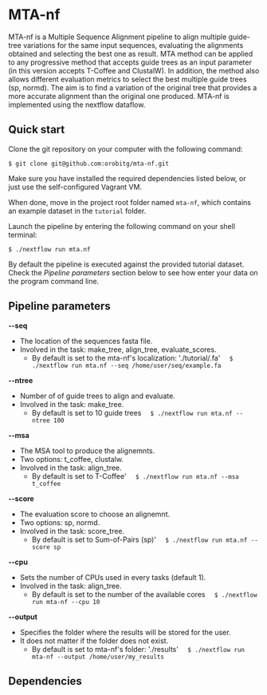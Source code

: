 MTA-nf
======

MTA-nf is a Multiple Sequence Alignment pipeline to align multiple guide-tree variations for the same input sequences, evaluating the alignments obtained and selecting the best one as result. MTA method can be applied to any progressive method that accepts guide trees as an input parameter (in this version accepts T-Coffee and ClustalW). In addition, the method also allows different evaluation metrics to select the best multiple guide trees (sp, normd). The aim is to find a variation of the original tree that provides a more accurate alignment than the original one produced. MTA-nf is implemented using the nextflow dataflow.


Quick start 
-----------

Clone the git repository on your computer with the following command:

    $ git clone git@github.com:orobitg/mta-nf.git
    

Make sure you have installed the required dependencies listed below, or just 
use the self-configured Vagrant VM. 

When done, move in the project root folder named `mta-nf`, 
which contains an example dataset in the `tutorial` folder. 

Launch the pipeline by entering the following command 
on your shell terminal:

    $ ./nextflow run mta.nf
    
By default the pipeline is executed against the provided tutorial dataset. 
Check the *Pipeline parameters*  section below to see how enter your data on the program command line.

Pipeline parameters
-------------------

**--seq**  
   
* The location of the sequences fasta file.
* Involved in the task: make_tree, align_tree, evaluate_scores.
	* By default is set to the mta-nf's localization: './tutorial/.fa'
  	`  $ ./nextflow run mta.nf --seq /home/user/seq/example.fa`

**--ntree**  
   
* Number of of guide trees to align and evaluate.
* Involved in the task: make_tree.
	* By default is set to 10 guide trees
  	`  $ ./nextflow run mta.nf --ntree 100`

**--msa**  
   
* The MSA tool to produce the alignemnts.
* Two options: t_coffee, clustalw.
* Involved in the task: align_tree.
	* By default is set to T-Coffee'
	`  $ ./nextflow run mta.nf --msa t_coffee`

**--score**  
   
* The evaluation score to choose an alignemnt.
* Two options: sp, normd.
* Involved in the task: score_tree.
	* By default is set to Sum-of-Pairs (sp)'
  	`  $ ./nextflow run mta.nf --score sp`

**--cpu** 
   
* Sets the number of CPUs used in every tasks (default 1).  
* Involved in the task: align_tree.
	* By default is set to the number of the available cores
  	`  $ ./nextflow run mta-nf --cpu 10`
  
  
**--output** 
   
* Specifies the folder where the results will be stored for the user.  
* It does not matter if the folder does not exist.
  	* By default is set to mta-nf's folder: './results'
  	`  $ ./nextflow run mta-nf --output /home/user/my_results`


Dependencies 
------------

    
   
